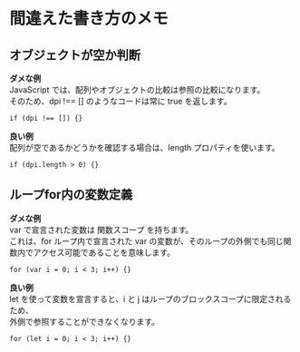 # 間違えた書き方のメモ

## オブジェクトが空か判断

**ダメな例**  
JavaScript では、配列やオブジェクトの比較は参照の比較になります。  
そのため、dpi !== [] のようなコードは常に true を返します。

```
if (dpi !== []) {}
```

**良い例**  
配列が空であるかどうかを確認する場合は、length プロパティを使います。

```
if (dpi.length > 0) {}
```

## ループfor内の変数定義

**ダメな例**  
var で宣言された変数は 関数スコープ を持ちます。  
これは、for ループ内で宣言された var の変数が、そのループの外側でも同じ関数内でアクセス可能であることを意味します。

```
for (var i = 0; i < 3; i++) {}
```

**良い例**  
let を使って変数を宣言すると、i と j はループのブロックスコープに限定されるため、  
外側で参照することができなくなります。

```
for (let i = 0; i < 3; i++) {}
```
